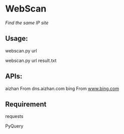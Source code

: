 # WebScan

*Find the same IP site*

## Usage:

webscan.py <api> url

webscan.py <api> url result.txt

## APIs:

aizhan		From dns.aizhan.com
bing		From www.bing.com

## Requirement

requests

PyQuery
